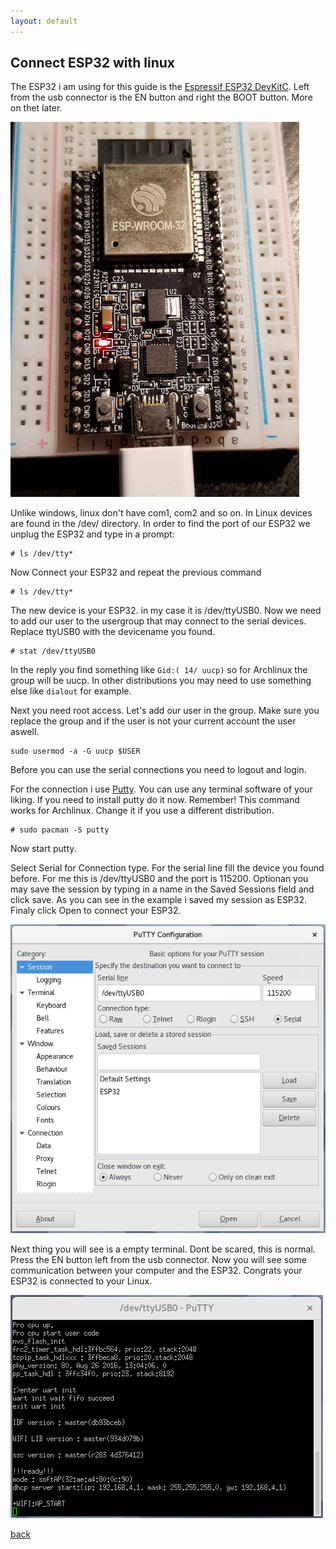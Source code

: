 ```yaml
---
layout: default
---
```


## Connect ESP32 with linux

The ESP32 i am using for this guide is the [Espressif ESP32 DevKitC](https://www.espressif.com/en/products/hardware/esp32-devkitc/overview). Left from the usb connector is the EN button and right the BOOT button. More on thet later.

![](assets/images/esp32.jpg)

Unlike windows, linux don't have com1, com2 and so on. In Linux devices are found in the /dev/ directory. In order to find the port of our ESP32 we unplug the ESP32 and type in a prompt:

```
# ls /dev/tty*
```

Now Connect your ESP32 and repeat the previous command

```
# ls /dev/tty*
```

The new device is your ESP32. in my case it is /dev/ttyUSB0. Now we need to add our user to the usergroup that may connect to the serial devices. Replace ttyUSB0 with the devicename you found.

```
# stat /dev/ttyUSB0
```

In the reply you find something like `Gid:( 14/ uucp)` so for Archlinux the group will be uucp. In other distributions you may need to use something else like `dialout` for example.

Next you need root access. Let's add our user in the group. Make sure you replace the group and if the user is not your current account the user aswell.

```
sudo usermod -a -G uucp $USER
```

Before you can use the serial connections you need to logout and login.

For the connection i use [Putty](https://www.putty.org/). You can use any terminal software of your liking. If you need to install putty do it now. Remember! This command works for Archlinux. Change it if you use a different distribution.

```
# sudo pacman -S putty
```

Now start putty.

Select Serial for Connection type. For the serial line fill the device you found before. For me this is /dev/ttyUSB0 and the port is 115200. Optionan you may save the session by typing in a name in the Saved Sessions field and click save. As you can see in the example i saved my session as ESP32. Finaly click Open to connect your ESP32.

![](assets/images/putty_con.png)

Next thing you will see is a empty terminal. Dont be scared, this is normal.
Press the EN button left from the usb connector. Now you will see some communication between your computer and the ESP32.
Congrats your ESP32 is connected to your Linux.

![](assets/images/putty_term.png)

[back](./)
